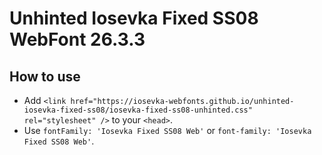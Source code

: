 # Unhinted Iosevka Fixed SS08 WebFont 26.3.3

## How to use

- Add `<link href="https://iosevka-webfonts.github.io/unhinted-iosevka-fixed-ss08/iosevka-fixed-ss08-unhinted.css" rel="stylesheet" />` to your `<head>`.
- Use `fontFamily: 'Iosevka Fixed SS08 Web'` or `font-family: 'Iosevka Fixed SS08 Web'`.

